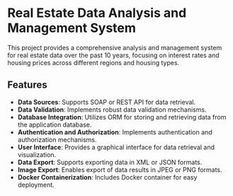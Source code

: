 # Real Estate Data Analysis and Management System

This project provides a comprehensive analysis and management system for real estate data over the past 10 years, focusing on interest rates and housing prices across different regions and housing types.

## Features

- **Data Sources**: Supports SOAP or REST API for data retrieval.
- **Data Validation**: Implements robust data validation mechanisms.
- **Database Integration**: Utilizes ORM for storing and retrieving data from the application database.
- **Authentication and Authorization**: Implements authentication and authorization mechanisms.
- **User Interface**: Provides a graphical interface for data retrieval and visualization.
- **Data Export**: Supports exporting data in XML or JSON formats.
- **Image Export**: Enables export of data results in JPEG or PNG formats.
- **Docker Containerization**: Includes Docker container for easy deployment.
